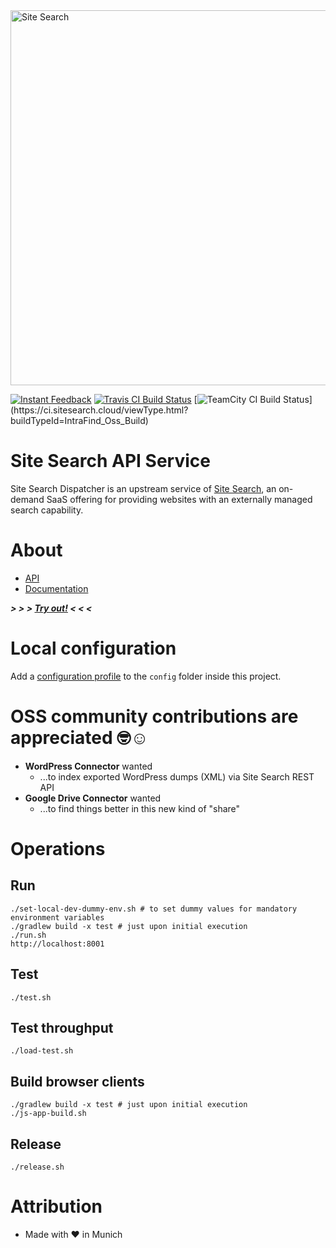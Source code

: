<img src="https://api.sitesearch.cloud/theme/logo.png" alt="Site Search" width="600" style="max-width:100%;">

[![Instant Feedback](https://badges.gitter.im/gitterHQ/gitter.svg)](https://gitter.im/sitesearch/Lobby)
[![Travis CI Build Status](https://travis-ci.org/intrafind/if-sitesearch.svg)](https://travis-ci.org/intrafind/if-sitesearch)
[![TeamCity CI Build Status](https://ci.sitesearch.cloud/app/rest/builds/buildType(id:IntraFind_Oss_Build)/statusIcon)](https://ci.sitesearch.cloud/viewType.html?buildTypeId=IntraFind_Oss_Build)


Site Search API Service
=
Site Search Dispatcher is an upstream service of [Site Search](https://api.sitesearch.cloud), 
an on-demand SaaS offering for providing websites with an externally managed search capability. 

# About

* [API](https://api.sitesearch.cloud/swagger-ui.html)
* [Documentation](https://github.com/intrafind/if-sitesearch/blob/master/docs/faq.md)
    
***> > > [Try out!](https://sitesearch.cloud/getting-started) < < <***    
    
# Local configuration

Add a [configuration profile](https://docs.spring.io/spring-boot/docs/current/reference/html/boot-features-external-config.html#boot-features-external-config-profile-specific-properties) 
to the `config` folder inside this project.   

# OSS community contributions are appreciated 🤓☺️ 

* **WordPress Connector** wanted
    * ...to index exported WordPress dumps (XML) via Site Search REST API  
* **Google Drive Connector** wanted
    * ...to find things better in this new kind of "share"

# Operations

## Run 
    ./set-local-dev-dummy-env.sh # to set dummy values for mandatory environment variables 
    ./gradlew build -x test # just upon initial execution 
    ./run.sh
    http://localhost:8001
    
## Test
    ./test.sh

## Test throughput
    ./load-test.sh

## Build browser clients
    ./gradlew build -x test # just upon initial execution
    ./js-app-build.sh

## Release
    ./release.sh
   
# Attribution
* Made with ♥ in Munich
